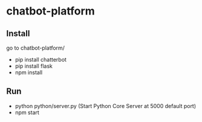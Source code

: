 # chatbot-platform

## Install

go to chatbot-platform/

- pip install chatterbot
- pip install flask
- npm install

## Run

- python python/server.py  (Start Python Core Server at 5000 default port)
- npm start


 
